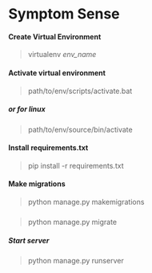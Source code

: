 # Symptom Sense

#### Create Virtual Environment
> virtualenv _env_name_
#### Activate virtual environment
> path/to/env/scripts/activate.bat
##### or for linux
> path/to/env/source/bin/activate
#### Install requirements.txt
> pip install -r requirements.txt
#### Make migrations
> python manage.py makemigrations
#####
> python manage.py migrate
##### Start server
> python manage.py runserver
